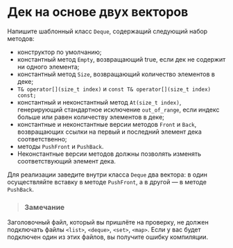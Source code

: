 # Дек на основе двух векторов
Напишите шаблонный класс `Deque`, содержащий следующий набор методов:
* конструктор по умолчанию;
* константный метод `Empty`, возвращающий true, если дек не содержит ни одного элемента;
* константный метод `Size`, возвращающий количество элементов в деке;
* `T& operator[](size_t index)` и `const T& operator[](size_t index) const;`
* константный и неконстантный метод `At(size_t index)`, генерирующий стандартное исключение `out_of_range`, если индекс больше или равен количеству элементов в деке;
* константные и неконстантные версии методов `Front` и `Back`, возвращающих ссылки на первый и последний элемент дека соответственно;
* методы `PushFront` и `PushBack`.
* Неконстантные версии методов должны позволять изменять соответствующий элемент дека.

Для реализации заведите внутри класса `Deque` два вектора: в один осуществляйте вставку в методе `PushFront`, а в другой — в методе `PushBack`.

> ### Замечание
Заголовочный файл, который вы пришлёте на проверку, не должен подключать файлы `<list>`, `<deque>`, `<set>`, `<map>`. Если у вас будет подключен один из этих файлов, вы получите ошибку компиляции.
